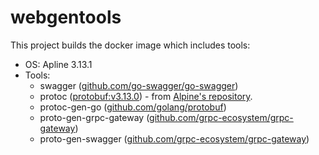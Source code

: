 # webgentools

This project builds the docker image which includes tools:

* OS: Apline 3.13.1
* Tools:
    * swagger ([github.com/go-swagger/go-swagger][go-swagger])
    * protoc ([protobuf:v3.13.0][protobuf]) - from [Alpine's repository][alpine-protobuf].
    * protoc-gen-go ([github.com/golang/protobuf][proto-gen-go])
    * proto-gen-grpc-gateway ([github.com/grpc-ecosystem/grpc-gateway][grpc-gateway])
    * proto-gen-swagger ([github.com/grpc-ecosystem/grpc-gateway][grpc-gateway])

[go-swagger]:https://github.com/go-swagger/go-swagger
[protobuf]:https://github.com/protocolbuffers/protobuf/releases/tag/v3.13.0
[alpine-protobuf]:https://pkgs.alpinelinux.org/packages?name=protobuf&branch=v3.13
[proto-gen-go]:https://github.com/protocolbuffers/protobuf-go
[grpc-gateway]:https://github.com/grpc-ecosystem/grpc-gateway
